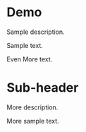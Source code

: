 # Demo  

Sample description.

Sample text.

Even More text.

# Sub-header

More description.

More sample text.

